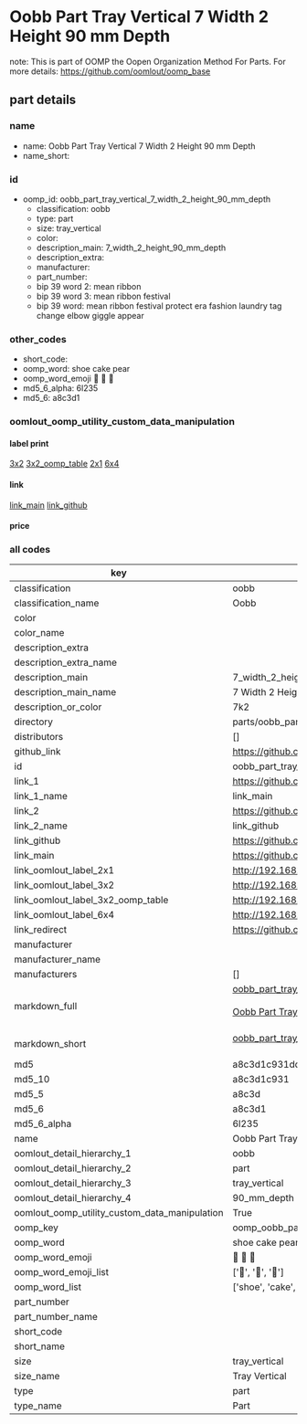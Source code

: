 # Oobb Part Tray Vertical 7 Width 2 Height 90 mm Depth  

note: This is part of OOMP the Oopen Organization Method For Parts. For more details: https://github.com/oomlout/oomp_base

##  part details
  







### name
* name: Oobb Part Tray Vertical 7 Width 2 Height 90 mm Depth
* name_short: 
### id
* oomp_id: oobb_part_tray_vertical_7_width_2_height_90_mm_depth
  * classification: oobb
  * type: part
  * size: tray_vertical
  * color: 
  * description_main: 7_width_2_height_90_mm_depth
  * description_extra: 
  * manufacturer: 
  * part_number: 
  * bip 39 word 2: mean ribbon
  * bip 39 word 3: mean ribbon festival
  * bip 39 word: mean ribbon festival protect era fashion laundry tag change elbow giggle appear

### other_codes
* short_code: 
* oomp_word: shoe cake pear
* oomp_word_emoji :shoe: :cake: :pear:
* md5_6_alpha: 6l235
* md5_6: a8c3d1






### oomlout_oomp_utility_custom_data_manipulation
#### label print
[3x2](http://192.168.1.245:1112/?label=oomp%206l235)
[3x2_oomp_table](http://192.168.1.108:1112/?label=oomp%206l235)
[2x1](http://192.168.1.242:1112/?label=oomp%206l235)
[6x4](http://192.168.1.55:1112/?label=oomp%206l235)    

#### link

[link_main](https://github.com/oomlout/oomlout_oomp_version_1_messy/tree/main/parts/oobb_part_tray_vertical_7_width_2_height_90_mm_depth) [link_github](https://github.com/oomlout/oomlout_oomp_version_1_messy/tree/main/parts/oobb_part_tray_vertical_7_width_2_height_90_mm_depth)                             

#### price







### all codes 
| key | value |  
| --- | --- |  
| classification | oobb |  
| classification_name | Oobb |  
| color |  |  
| color_name |  |  
| description_extra |  |  
| description_extra_name |  |  
| description_main | 7_width_2_height_90_mm_depth |  
| description_main_name | 7 Width 2 Height 90 mm Depth |  
| description_or_color | 7k2 |  
| directory | parts/oobb_part_tray_vertical_7_width_2_height_90_mm_depth |  
| distributors | [] |  
| github_link | https://github.com/oomlout/oomlout_oomp_part_src/tree/main/parts/oobb_part_tray_vertical_7_width_2_height_90_mm_depth |  
| id | oobb_part_tray_vertical_7_width_2_height_90_mm_depth |  
| link_1 | https://github.com/oomlout/oomlout_oomp_version_1_messy/tree/main/parts/oobb_part_tray_vertical_7_width_2_height_90_mm_depth |  
| link_1_name | link_main |  
| link_2 | https://github.com/oomlout/oomlout_oomp_version_1_messy/tree/main/parts/oobb_part_tray_vertical_7_width_2_height_90_mm_depth |  
| link_2_name | link_github |  
| link_github | https://github.com/oomlout/oomlout_oomp_version_1_messy/tree/main/parts/oobb_part_tray_vertical_7_width_2_height_90_mm_depth |  
| link_main | https://github.com/oomlout/oomlout_oomp_version_1_messy/tree/main/parts/oobb_part_tray_vertical_7_width_2_height_90_mm_depth |  
| link_oomlout_label_2x1 | http://192.168.1.242:1112/?label=oomp%206l235 |  
| link_oomlout_label_3x2 | http://192.168.1.245:1112/?label=oomp%206l235 |  
| link_oomlout_label_3x2_oomp_table | http://192.168.1.108:1112/?label=oomp%206l235 |  
| link_oomlout_label_6x4 | http://192.168.1.55:1112/?label=oomp%206l235 |  
| link_redirect | https://github.com/oomlout/oomlout_oomp_version_1_messy/tree/main/parts/oobb_part_tray_vertical_7_width_2_height_90_mm_depth |  
| manufacturer |  |  
| manufacturer_name |  |  
| manufacturers | [] |  
| markdown_full | [oobb_part_tray_vertical_7_width_2_height_90_mm_depth](none)<br>[](none)<br>[Oobb Part Tray Vertical 7 Width 2 Height 90 Mm Depth](none)<br><br> |  
| markdown_short | [oobb_part_tray_vertical_7_width_2_height_90_mm_depth](none)<br><br> |  
| md5 | a8c3d1c931dd2fb54d262acaaa6e444e |  
| md5_10 | a8c3d1c931 |  
| md5_5 | a8c3d |  
| md5_6 | a8c3d1 |  
| md5_6_alpha | 6l235 |  
| name | Oobb Part Tray Vertical 7 Width 2 Height 90 mm Depth |  
| oomlout_detail_hierarchy_1 | oobb |  
| oomlout_detail_hierarchy_2 | part |  
| oomlout_detail_hierarchy_3 | tray_vertical |  
| oomlout_detail_hierarchy_4 | 90_mm_depth |  
| oomlout_oomp_utility_custom_data_manipulation | True |  
| oomp_key | oomp_oobb_part_tray_vertical_7_width_2_height_90_mm_depth |  
| oomp_word | shoe cake pear |  
| oomp_word_emoji | :shoe: :cake: :pear: |  
| oomp_word_emoji_list | [':shoe:', ':cake:', ':pear:'] |  
| oomp_word_list | ['shoe', 'cake', 'pear'] |  
| part_number |  |  
| part_number_name |  |  
| short_code |  |  
| short_name |  |  
| size | tray_vertical |  
| size_name | Tray Vertical |  
| type | part |  
| type_name | Part |  
